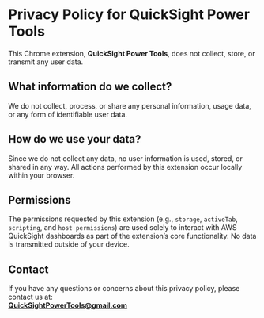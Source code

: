 # Privacy Policy for QuickSight Power Tools

This Chrome extension, **QuickSight Power Tools**, does not collect, store, or transmit any user data.

## What information do we collect?
We do not collect, process, or share any personal information, usage data, or any form of identifiable user data.

## How do we use your data?
Since we do not collect any data, no user information is used, stored, or shared in any way. All actions performed by this extension occur locally within your browser.

## Permissions
The permissions requested by this extension (e.g., `storage`, `activeTab`, `scripting`, and `host permissions`) are used solely to interact with AWS QuickSight dashboards as part of the extension’s core functionality. No data is transmitted outside of your device.

## Contact
If you have any questions or concerns about this privacy policy, please contact us at:  
**[QuickSightPowerTools@gmail.com](mailto:QuickSightPowerTools@gmail.com)**
